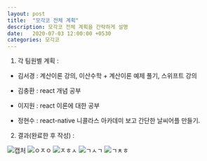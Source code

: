 ```yaml
---
layout: post
title:  "모각코 전체 계획"
description: 모각코 전체 계획을 간략하게 설명
date:   2020-07-03 12:00:00 +0530
categories: 모각코
---
```


1) 각 팀원별 계획 :

- 김서경 : 계산이론 강의, 이산수학 + 계산이론 예제 풀기, 스위프트 강의

- 김충환 : react 개념 공부

- 이지원 : react 이론에 대한 공부

- 정현수 : react-native 니콜라스 아카데미 보고 간단한 날씨어플 만들기.



2) 결과(완료한 후 작성) : 

![캡처](https://user-images.githubusercontent.com/49121847/87217405-c2874b00-c383-11ea-8287-f9aad5e4072a.PNG)
![ㅇㅈㅇ](https://user-images.githubusercontent.com/49121847/87217408-c4510e80-c383-11ea-9eca-f0ef37ecf38a.jpg)
![ㅈㅎㅅ](https://user-images.githubusercontent.com/49121847/87217410-c4e9a500-c383-11ea-926c-27c2de999b4b.jpg)
![ㄱㅅㄱ](https://user-images.githubusercontent.com/49121847/87217413-c6b36880-c383-11ea-8ca5-791bc61f1734.jpg)
![ㄱㅊㅎ](https://user-images.githubusercontent.com/49121847/87217414-c74bff00-c383-11ea-9b8e-d455a10e96ee.jpg)
